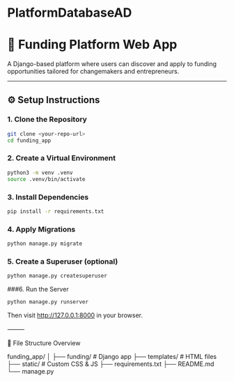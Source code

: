 # PlatformDatabaseAD
# 🚀 Funding Platform Web App

A Django-based platform where users can discover and apply to funding opportunities tailored for changemakers and entrepreneurs.


---

## ⚙️ Setup Instructions

### 1. Clone the Repository

```bash
git clone <your-repo-url>
cd funding_app
```


### 2. Create a Virtual Environment

```bash
python3 -m venv .venv
source .venv/bin/activate
```


### 3. Install Dependencies
   
```bash
pip install -r requirements.txt
```


### 4. Apply Migrations

```bash
python manage.py migrate
```


### 5. Create a Superuser (optional)

```bash
python manage.py createsuperuser
```


###6. Run the Server

```bash
python manage.py runserver
```

Then visit http://127.0.0.1:8000 in your browser.

⸻

📁 File Structure Overview

funding_app/
│
├── funding/                 # Django app
├── templates/               # HTML files
├── static/                  # Custom CSS & JS
├── requirements.txt
├── README.md
└── manage.py

